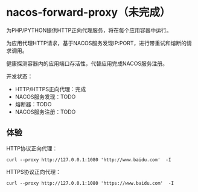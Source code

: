 # nacos-forward-proxy（未完成）

为PHP/PYTHON提供HTTP正向代理服务，将在每个应用容器中运行。

为应用代理HTTP请求，基于NACOS服务发现IP:PORT，进行带重试和熔断的请求调用。

健康探测容器内的应用端口存活性，代替应用完成NACOS服务注册。

开发状态：

* HTTP/HTTPS正向代理：完成
* NACOS服务发现：TODO
* 熔断器：TODO
* NACOS服务注册：TODO

## 体验

HTTP协议正向代理：

```
curl --proxy http://127.0.0.1:1080 'http://www.baidu.com'  -I
```

HTTPS协议正向代理：

```
curl --proxy http://127.0.0.1:1080 'https://www.baidu.com'  -I
```